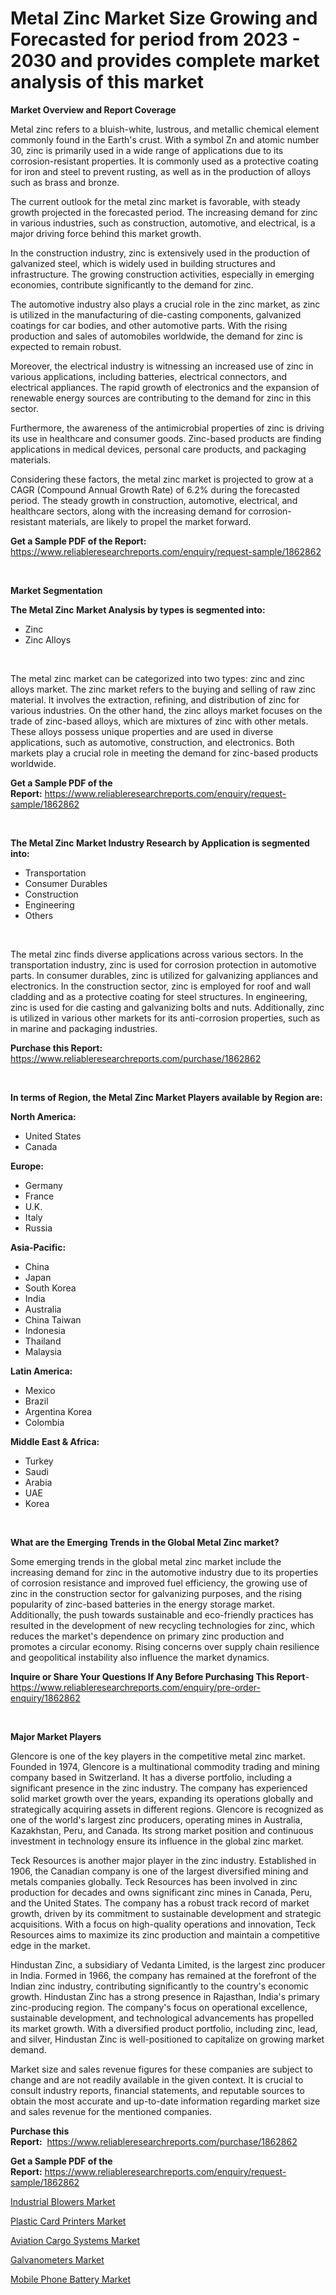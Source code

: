 <p><h1>Metal Zinc Market Size Growing and Forecasted for period from 2023 - 2030 and provides complete market analysis of this market</h1></p><p><strong>Market Overview and Report Coverage</strong></p>
<p><p>Metal zinc refers to a bluish-white, lustrous, and metallic chemical element commonly found in the Earth's crust. With a symbol Zn and atomic number 30, zinc is primarily used in a wide range of applications due to its corrosion-resistant properties. It is commonly used as a protective coating for iron and steel to prevent rusting, as well as in the production of alloys such as brass and bronze.</p><p>The current outlook for the metal zinc market is favorable, with steady growth projected in the forecasted period. The increasing demand for zinc in various industries, such as construction, automotive, and electrical, is a major driving force behind this market growth.</p><p>In the construction industry, zinc is extensively used in the production of galvanized steel, which is widely used in building structures and infrastructure. The growing construction activities, especially in emerging economies, contribute significantly to the demand for zinc.</p><p>The automotive industry also plays a crucial role in the zinc market, as zinc is utilized in the manufacturing of die-casting components, galvanized coatings for car bodies, and other automotive parts. With the rising production and sales of automobiles worldwide, the demand for zinc is expected to remain robust.</p><p>Moreover, the electrical industry is witnessing an increased use of zinc in various applications, including batteries, electrical connectors, and electrical appliances. The rapid growth of electronics and the expansion of renewable energy sources are contributing to the demand for zinc in this sector.</p><p>Furthermore, the awareness of the antimicrobial properties of zinc is driving its use in healthcare and consumer goods. Zinc-based products are finding applications in medical devices, personal care products, and packaging materials.</p><p>Considering these factors, the metal zinc market is projected to grow at a CAGR (Compound Annual Growth Rate) of 6.2% during the forecasted period. The steady growth in construction, automotive, electrical, and healthcare sectors, along with the increasing demand for corrosion-resistant materials, are likely to propel the market forward.</p></p>
<p><strong>Get a Sample PDF of the Report:</strong> <a href="https://www.reliableresearchreports.com/enquiry/request-sample/1862862">https://www.reliableresearchreports.com/enquiry/request-sample/1862862</a></p>
<p>&nbsp;</p>
<p><strong>Market Segmentation</strong></p>
<p><strong>The Metal Zinc Market Analysis by types is segmented into:</strong></p>
<p><ul><li>Zinc</li><li>Zinc Alloys</li></ul></p>
<p>&nbsp;</p>
<p><p>The metal zinc market can be categorized into two types: zinc and zinc alloys market. The zinc market refers to the buying and selling of raw zinc material. It involves the extraction, refining, and distribution of zinc for various industries. On the other hand, the zinc alloys market focuses on the trade of zinc-based alloys, which are mixtures of zinc with other metals. These alloys possess unique properties and are used in diverse applications, such as automotive, construction, and electronics. Both markets play a crucial role in meeting the demand for zinc-based products worldwide.</p></p>
<p><strong>Get a Sample PDF of the Report:</strong>&nbsp;<a href="https://www.reliableresearchreports.com/enquiry/request-sample/1862862">https://www.reliableresearchreports.com/enquiry/request-sample/1862862</a></p>
<p>&nbsp;</p>
<p><strong>The Metal Zinc Market Industry Research by Application is segmented into:</strong></p>
<p><ul><li>Transportation</li><li>Consumer Durables</li><li>Construction</li><li>Engineering</li><li>Others</li></ul></p>
<p>&nbsp;</p>
<p><p>The metal zinc finds diverse applications across various sectors. In the transportation industry, zinc is used for corrosion protection in automotive parts. In consumer durables, zinc is utilized for galvanizing appliances and electronics. In the construction sector, zinc is employed for roof and wall cladding and as a protective coating for steel structures. In engineering, zinc is used for die casting and galvanizing bolts and nuts. Additionally, zinc is utilized in various other markets for its anti-corrosion properties, such as in marine and packaging industries.</p></p>
<p><strong>Purchase this Report:</strong>&nbsp; <a href="https://www.reliableresearchreports.com/purchase/1862862">https://www.reliableresearchreports.com/purchase/1862862</a></p>
<p>&nbsp;</p>
<p><strong>In terms of Region, the Metal Zinc Market Players available by Region are:</strong></p>
<p>
    <p> <strong> North America: </strong>
        <ul>
            <li>United States</li>
            <li>Canada</li>
        </ul>
        </p> 
    <p> <strong> Europe: </strong>
        <ul>
            <li>Germany</li>
            <li>France</li>
            <li>U.K.</li>
            <li>Italy</li>
            <li>Russia</li>
        </ul>
        </p> 
    <p> <strong> Asia-Pacific: </strong>
        <ul>
            <li>China</li>
            <li>Japan</li>
            <li>South Korea</li>
            <li>India</li>
            <li>Australia</li>
            <li>China Taiwan</li>
            <li>Indonesia</li>
            <li>Thailand</li>
            <li>Malaysia</li>
        </ul>
        </p> 
    <p> <strong> Latin America: </strong>
        <ul>
            <li>Mexico</li>
            <li>Brazil</li>
            <li>Argentina Korea</li>
            <li>Colombia</li>
        </ul>
        </p> 
    <p> <strong> Middle East & Africa: </strong>
        <ul>
            <li>Turkey</li>
            <li>Saudi</li>
            <li>Arabia</li>
            <li>UAE</li>
            <li>Korea</li>
        </ul>
    </p>
    </p>
<p>&nbsp;</p>
<p><strong>What are the Emerging Trends in the Global Metal Zinc market?</strong></p>
<p><p>Some emerging trends in the global metal zinc market include the increasing demand for zinc in the automotive industry due to its properties of corrosion resistance and improved fuel efficiency, the growing use of zinc in the construction sector for galvanizing purposes, and the rising popularity of zinc-based batteries in the energy storage market. Additionally, the push towards sustainable and eco-friendly practices has resulted in the development of new recycling technologies for zinc, which reduces the market's dependence on primary zinc production and promotes a circular economy. Rising concerns over supply chain resilience and geopolitical instability also influence the market dynamics.</p></p>
<p><strong>Inquire or Share Your Questions If Any Before Purchasing This Report</strong>- <a href="https://www.reliableresearchreports.com/enquiry/pre-order-enquiry/1862862">https://www.reliableresearchreports.com/enquiry/pre-order-enquiry/1862862</a></p>
<p>&nbsp;</p>
<p><strong>Major Market Players</strong></p>
<p><p>Glencore is one of the key players in the competitive metal zinc market. Founded in 1974, Glencore is a multinational commodity trading and mining company based in Switzerland. It has a diverse portfolio, including a significant presence in the zinc industry. The company has experienced solid market growth over the years, expanding its operations globally and strategically acquiring assets in different regions. Glencore is recognized as one of the world's largest zinc producers, operating mines in Australia, Kazakhstan, Peru, and Canada. Its strong market position and continuous investment in technology ensure its influence in the global zinc market.</p><p>Teck Resources is another major player in the zinc industry. Established in 1906, the Canadian company is one of the largest diversified mining and metals companies globally. Teck Resources has been involved in zinc production for decades and owns significant zinc mines in Canada, Peru, and the United States. The company has a robust track record of market growth, driven by its commitment to sustainable development and strategic acquisitions. With a focus on high-quality operations and innovation, Teck Resources aims to maximize its zinc production and maintain a competitive edge in the market.</p><p>Hindustan Zinc, a subsidiary of Vedanta Limited, is the largest zinc producer in India. Formed in 1966, the company has remained at the forefront of the Indian zinc industry, contributing significantly to the country's economic growth. Hindustan Zinc has a strong presence in Rajasthan, India's primary zinc-producing region. The company's focus on operational excellence, sustainable development, and technological advancements has propelled its market growth. With a diversified product portfolio, including zinc, lead, and silver, Hindustan Zinc is well-positioned to capitalize on growing market demand.</p><p>Market size and sales revenue figures for these companies are subject to change and are not readily available in the given context. It is crucial to consult industry reports, financial statements, and reputable sources to obtain the most accurate and up-to-date information regarding market size and sales revenue for the mentioned companies.</p></p>
<p><strong>Purchase this Report:</strong>&nbsp;&nbsp;<a href="https://www.reliableresearchreports.com/purchase/1862862">https://www.reliableresearchreports.com/purchase/1862862</a></p>
<p></p>
<p><strong>Get a Sample PDF of the Report:</strong>&nbsp;<a href="https://www.reliableresearchreports.com/enquiry/request-sample/1862862">https://www.reliableresearchreports.com/enquiry/request-sample/1862862</a></p>
<p><p><a href="https://medium.com/@anilaxhafa2022/industrial-blowers-market-trends-and-market-analysis-forecasted-for-period-2023-2030-a103373b03ae">Industrial Blowers Market</a></p><p><a href="https://medium.com/@marieriley2012/plastic-card-printers-market-the-key-to-successful-business-strategy-forecast-till-2030-f8bece0ecdfb">Plastic Card Printers Market</a></p><p><a href="https://medium.com/@juliecastro06/decoding-aviation-cargo-systems-market-metrics-market-share-trends-and-growth-patterns-dcaf8e900b23">Aviation Cargo Systems Market</a></p><p><a href="https://medium.com/@mayankdeswal9588dm/galvanometers-market-share-evolution-and-market-growth-trends-2023-2030-1074607182c8">Galvanometers Market</a></p><p><a href="https://medium.com/@santosh.reportprime/mobile-phone-battery-market-trends-forecast-and-competitive-analysis-to-2030-05f0af4afc42">Mobile Phone Battery Market</a></p></p>